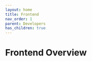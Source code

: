 ```yaml
---
layout: home
title: Frontend
nav_order: 1
parent: Developers
has_children: true
---
```


# Frontend Overview

